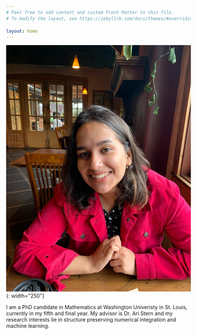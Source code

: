 ```yaml
---
# Feel free to add content and custom Front Matter to this file.
# To modify the layout, see https://jekyllrb.com/docs/themes/#overriding-theme-defaults

layout: home
---
```


![Image](images/picture.jpg){: width="250"}

I am a PhD candidate in Mathematics at Washington Univeristy in St. Louis,
currently in my fifth and final year. My advisor is Dr. Ari Stern and my research interests lie in structure preserving numerical integration and machine learning. 
